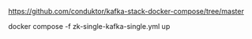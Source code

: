 https://github.com/conduktor/kafka-stack-docker-compose/tree/master

docker compose -f zk-single-kafka-single.yml up